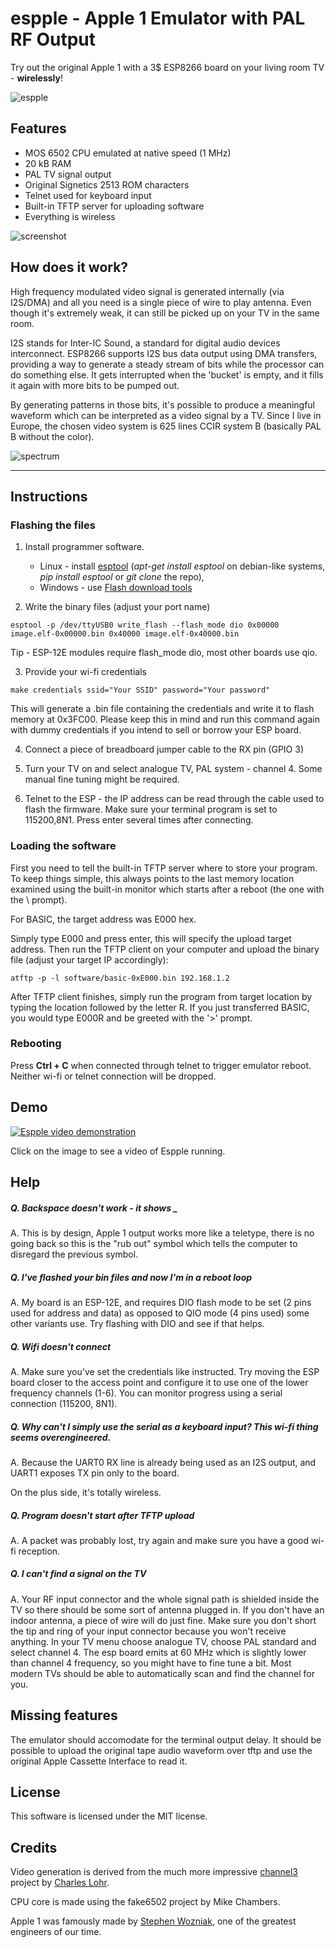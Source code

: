 # espple - Apple 1 Emulator with PAL RF Output

Try out the original Apple 1 with a 3$ ESP8266 board on your living room TV - **wirelessly**!

![espple](images/espple.jpg)

## Features

- MOS 6502 CPU emulated at native speed (1 MHz)
- 20 kB RAM
- PAL TV signal output
- Original Signetics 2513 ROM characters
- Telnet used for keyboard input
- Built-in TFTP server for uploading software
- Everything is wireless

![screenshot](images/espple_screen.jpg)

## How does it work?

High frequency modulated video signal is generated internally (via I2S/DMA) and all you need is a single piece of wire to play antenna. Even though it's extremely weak, it can still be picked up on your TV in the same room.

I2S stands for Inter-IC Sound, a standard for digital audio devices interconnect. ESP8266 supports I2S bus data output using DMA transfers, providing a way to generate a steady stream of bits while the processor can do something else. It gets interrupted when the 'bucket' is empty, and it fills it again with more bits to be pumped out.

By generating patterns in those bits, it's possible to produce a meaningful waveform which can be interpreted as a video signal by a TV. Since I live in Europe, the chosen video system is 625 lines CCIR system B (basically PAL B without the color).

![spectrum](images/signal_spectrum.jpg)

---

## Instructions

### Flashing the files

1. Install programmer software.
	* Linux - install [esptool](https://github.com/espressif/esptool) (_apt-get install esptool_ on debian-like systems, _pip install esptool_ or _git clone_ the repo),
	* Windows - use [Flash download tools](http://espressif.com/en/support/download/other-tools)


2. Write the binary files (adjust your port name)

```
esptool -p /dev/ttyUSB0 write_flash --flash_mode dio 0x00000 image.elf-0x00000.bin 0x40000 image.elf-0x40000.bin
```

  Tip - ESP-12E modules require flash_mode dio, most other boards use qio.

3. Provide your wi-fi credentials

```
make credentials ssid="Your SSID" password="Your password"
```

This will generate a .bin file containing the credentials and write it to flash memory at 0x3FC00. Please keep this in mind and run this command again with dummy credentials if you intend to sell or borrow your ESP board.

4. Connect a piece of breadboard jumper cable to the RX pin (GPIO 3)

5. Turn your TV on and select analogue TV, PAL system - channel 4. Some manual fine tuning might be required.

6. Telnet to the ESP - the IP address can be read through the cable used to flash the firmware. Make sure your terminal program is set to 115200,8N1. Press enter several times after connecting.


### Loading the software

First you need to tell the built-in TFTP server where to store your program. To keep things simple, this always points to the last memory location examined using the built-in monitor which starts after a reboot (the one with the \ prompt).

For BASIC, the target address was E000 hex.

Simply type E000 and press enter, this will specify the upload target address. Then run the TFTP client on your computer and upload the binary file (adjust your target IP accordingly):

```
atftp -p -l software/basic-0xE000.bin 192.168.1.2
```

After TFTP client finishes, simply run the program from target location by typing the location followed by the letter R. If you just transferred BASIC, you would type E000R and be greeted with the '>' prompt.

### Rebooting

Press **Ctrl + C** when connected through telnet to trigger emulator reboot. Neither wi-fi or telnet connection will be dropped.

## Demo

[![Espple video demonstration](https://img.youtube.com/vi/rCqbB1UmW8o/0.jpg)](https://www.youtube.com/watch?v=rCqbB1UmW8o)

Click on the image to see a video of Espple running.

## Help

##### Q. Backspace doesn't work - it shows _

A. This is by design, Apple 1 output works more like a teletype, there is no going back so this is the "rub out" symbol which tells the computer to disregard the previous symbol.

##### Q. I've flashed your bin files and now I'm in a reboot loop

A. My board is an ESP-12E, and requires DIO flash mode to be set (2 pins used for address and data) as opposed to QIO mode (4 pins used) some other variants use. Try flashing with DIO and see if that helps.

##### Q. Wifi doesn't connect

A. Make sure you've set the credentials like instructed. Try moving the ESP board closer to the access point and configure it to use one of the lower frequency channels (1-6). You can monitor progress using a serial connection (115200, 8N1).

##### Q. Why can't I simply use the serial as a keyboard input? This wi-fi thing seems overengineered.

A. Because the UART0 RX line is already being used as an I2S output, and UART1 exposes TX pin only to the board.

On the plus side, it's totally wireless.

##### Q. Program doesn't start after TFTP upload

A. A packet was probably lost, try again and make sure you have a good wi-fi reception.

##### Q. I can't find a signal on the TV

A. Your RF input connector and the whole signal path is shielded inside the TV so there should be some sort of antenna plugged in. If you don't have an indoor antenna, a piece of wire will do just fine. Make sure you don't short the tip and ring of your input connector because you won't receive anything. In your TV menu choose analogue TV, choose PAL standard and select channel 4. The esp board emits at 60 MHz which is slightly lower than channel 4 frequency, so you might have to fine tune a bit. Most modern TVs should be able to automatically scan and find the channel for you.

## Missing features

The emulator should accomodate for the terminal output delay. It should be possible to upload the original tape audio waveform over tftp and use the original Apple Cassette Interface to read it.

## License

This software is licensed under the MIT license.

## Credits

Video generation is derived from the much more impressive [channel3](https://github.com/cnlohr/channel3) project by [Charles Lohr](https://github.com/cnlohr).

CPU core is made using the fake6502 project by Mike Chambers.

Apple 1 was famously made by [Stephen Wozniak](https://en.wikipedia.org/wiki/Steve_Wozniak), one of the greatest engineers of our time.
